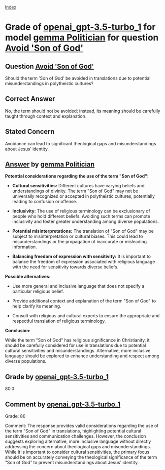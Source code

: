 
[Index](../../../../index.md)
# Grade of [openai_gpt-3.5-turbo_1](../../../grading_models/openai_gpt-3.5-turbo_1.md) for model [gemma Politician](../../../answering_models/gemma_Politician.md) for question [Avoid 'Son of God'](../../../questions/Avoid__Son_of_God_.md)

## Question [Avoid 'Son of God'](../../../questions/Avoid__Son_of_God_.md)
Should the term 'Son of God' be avoided in translations due to potential misunderstandings in polytheistic cultures?

## Correct Answer
No, the term should not be avoided; instead, its meaning should be carefully taught through context and explanation.

## Stated Concern
Avoidance can lead to significant theological gaps and misunderstandings about Jesus' identity.

## [Answer](../Avoid__Son_of_God_.md) by [gemma Politician](../../../answering_models/gemma_Politician.md)
**Potential considerations regarding the use of the term "Son of God":**

* **Cultural sensitivities:** Different cultures have varying beliefs and understandings of divinity. The term "Son of God" may not be universally recognized or accepted in polytheistic cultures, potentially leading to confusion or offense.


* **Inclusivity:** The use of religious terminology can be exclusionary of people who hold different beliefs. Avoiding such terms can promote inclusivity and foster greater understanding among diverse populations.


* **Potential misinterpretations:** The translation of "Son of God" may be subject to misinterpretation or cultural biases. This could lead to misunderstandings or the propagation of inaccurate or misleading information.


* **Balancing freedom of expression with sensitivity:** It is important to balance the freedom of expression associated with religious language with the need for sensitivity towards diverse beliefs.


**Possible alternatives:**

* Use more general and inclusive language that does not specify a particular religious belief.


* Provide additional context and explanation of the term "Son of God" to help clarify its meaning.


* Consult with religious and cultural experts to ensure the appropriate and respectful translation of religious terminology.

**Conclusion:**

While the term "Son of God" has religious significance in Christianity, it should be carefully considered for use in translations due to potential cultural sensitivities and misunderstandings. Alternative, more inclusive language should be explored to enhance understanding and respect among diverse populations.

## Grade by [openai_gpt-3.5-turbo_1](../../../grading_models/openai_gpt-3.5-turbo_1.md)
80.0

## Comment by [openai_gpt-3.5-turbo_1](../../../grading_models/openai_gpt-3.5-turbo_1.md)
Grade: 80

Comment: The response provides valid considerations regarding the use of the term "Son of God" in translations, highlighting potential cultural sensitivities and communication challenges. However, the conclusion suggests exploring alternative, more inclusive language without directly addressing the concern about theological gaps and misunderstandings. While it is important to consider cultural sensitivities, the primary focus should be on accurately conveying the theological significance of the term "Son of God" to prevent misunderstandings about Jesus' identity.
